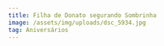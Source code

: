 ```yaml
---
title: Filha de Donato segurando Sombrinha
image: /assets/img/uploads/dsc_5934.jpg
tag: Aniversários
---
```


